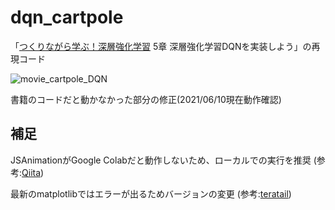 # dqn_cartpole
「[つくりながら学ぶ！深層強化学習](https://www.amazon.co.jp/%E3%81%A4%E3%81%8F%E3%82%8A%E3%81%AA%E3%81%8C%E3%82%89%E5%AD%A6%E3%81%B6-%E6%B7%B1%E5%B1%A4%E5%BC%B7%E5%8C%96%E5%AD%A6%E7%BF%92-PyTorch%E3%81%AB%E3%82%88%E3%82%8B%E5%AE%9F%E8%B7%B5%E3%83%97%E3%83%AD%E3%82%B0%E3%83%A9%E3%83%9F%E3%83%B3%E3%82%B0-%E6%A0%AA%E5%BC%8F%E4%BC%9A%E7%A4%BE%E9%9B%BB%E9%80%9A%E5%9B%BD%E9%9A%9B%E6%83%85%E5%A0%B1%E3%82%B5%E3%83%BC%E3%83%93%E3%82%B9-%E5%B0%8F%E5%B7%9D%E9%9B%84%E5%A4%AA%E9%83%8E/dp/4839965625) 5章 深層強化学習DQNを実装しよう」の再現コード

![movie_cartpole_DQN](https://user-images.githubusercontent.com/38304075/121520365-cc02b280-ca2d-11eb-91eb-22bed117db4b.gif)

書籍のコードだと動かなかった部分の修正(2021/06/10現在動作確認)

## 補足
JSAnimationがGoogle Colabだと動作しないため、ローカルでの実行を推奨
(参考:[Qiita](https://qiita.com/pocokhc/items/a8120b0abd5941dd7a9f#googlecolaboratory-%E3%81%A7%E5%AE%9F%E8%A1%8C%E3%81%97%E3%81%A6%E8%A1%A8%E7%A4%BA%E3%81%99%E3%82%8B))

最新のmatplotlibではエラーが出るためバージョンの変更
(参考:[teratail](https://teratail.com/questions/250202))
